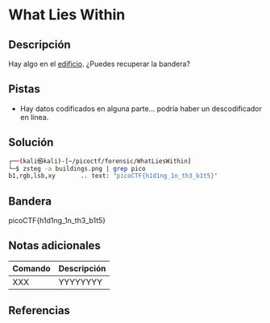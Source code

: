 # What Lies Within

## Descripción
Hay algo en el [edificio](https://jupiter.challenges.picoctf.org/static/011955b303f293d60c8116e6a4c5c84f/buildings.png). ¿Puedes recuperar la bandera?

## Pistas
- Hay datos codificados en alguna parte... podría haber un descodificador en línea.

## Solución
```bash
┌──(kali㉿kali)-[~/picoctf/forensic/WhatLiesWithin]
└─$ zsteg -a buildings.png | grep pico
b1,rgb,lsb,xy       .. text: "picoCTF{h1d1ng_1n_th3_b1t5}"
```

## Bandera
picoCTF{h1d1ng_1n_th3_b1t5}

## Notas adicionales
| Comando | Descripción |
|--------|--------|
| XXX | YYYYYYYY |

## Referencias
